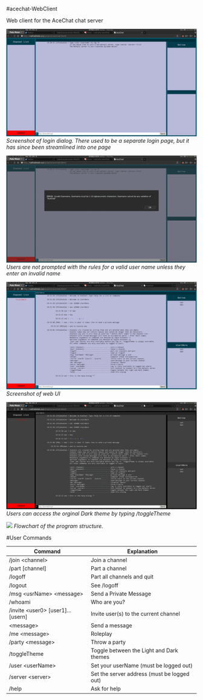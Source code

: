 #acechat-WebClient

Web client for the AceChat chat server

![](https://raw.githubusercontent.com/OakAces/acechat-WebClient/master/docs/images/screenshot22.png)
*Screenshot of login dialog. There used to be a separate login page, but
it has since been streamlined into one page*

![](https://raw.githubusercontent.com/OakAces/acechat-WebClient/master/docs/images/screenshot23.png)
*Users are not prompted with the rules for a valid user name unless they enter an invalid name*

![](https://raw.githubusercontent.com/OakAces/acechat-WebClient/master/docs/images/screenshot24.png)
*Screenshot of web UI*

![](https://raw.githubusercontent.com/OakAces/acechat-WebClient/master/docs/images/screenshot25.png)
*Users can access the orginal Dark theme by typing /toggleTheme*

![](https://raw.githubusercontent.com/OakAces/acechat-WebClient/master/docs/images/flowchart.png)
*Flowchart of the program structure.*


#User Commands

Command|Explanation
---|---
/join \<channel\>|Join a channel
/part [channel]|Part a channel
/logoff|Part all channels and quit
/logout|See /logoff
/msg \<usrName\> \<message\>|Send a Private Message
/whoami|Who are you?
/invite \<user0\> [user1]...[usern]|Invite user(s) to the current channel
\<message\>|Send a message
/me \<message\>|Roleplay
/party \<message\>|Throw a party 
/toggleTheme|Toggle between the Light and Dark themes
/user \<userName\>|Set your userName (must be logged out)
/server \<server\>|Set the server address (must be logged out)
/help|Ask for help
